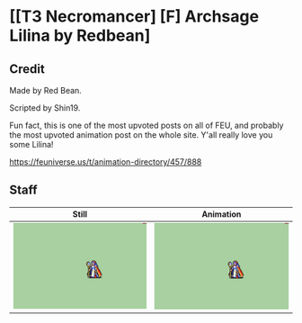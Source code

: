 # [\[T3 Necromancer\] \[F\] Archsage Lilina by Redbean]

## Credit

Made by Red Bean.

Scripted by Shin19.

Fun fact, this is one of the most upvoted posts on all of FEU, and probably the most upvoted animation post on the whole site. Y'all really love you some Lilina!

https://feuniverse.us/t/animation-directory/457/888

## Staff

| Still | Animation |
| :---: | :-------: |
| ![Staff still](./Staff_000.png) | ![Staff animation](./Staff.gif) |
